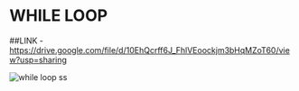 # WHILE LOOP

##LINK - https://drive.google.com/file/d/10EhQcrff6J_FhlVEoockjm3bHqMZoT60/view?usp=sharing

![while loop ss](https://user-images.githubusercontent.com/76872340/135143670-46589e2f-15ec-4465-b20b-a7356403b45b.JPG)


